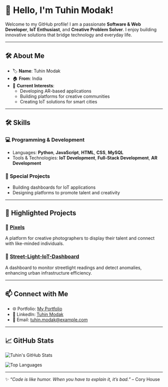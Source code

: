 # 👋 Hello, I'm **Tuhin Modak**!  

Welcome to my GitHub profile! I am a passionate **Software & Web Developer**, **IoT Enthusiast**, and **Creative Problem Solver**. I enjoy building innovative solutions that bridge technology and everyday life.

---

## 🛠 **About Me**  

- 🏷 **Name**: Tuhin Modak  
- 🏠 **From**: India  
- 💼 **Current Interests**:  
  - Developing AR-based applications  
  - Building platforms for creative communities  
  - Creating IoT solutions for smart cities  

---

## 🛠 **Skills**  

### 💻 **Programming & Development**  
- Languages: **Python**, **JavaScript**, **HTML**, **CSS**, **MySQL**  
- Tools & Technologies: **IoT Development**, **Full-Stack Development**, **AR Development**  

### 🔧 **Special Projects**  
- Building dashboards for IoT applications  
- Designing platforms to promote talent and creativity  

---

## 📂 **Highlighted Projects**  

### 🎨 [**Pixels**](https://github.com/TUHINMODAK/pixels)  
A platform for creative photographers to display their talent and connect with like-minded individuals.  

### 🌉 [**Street-Light-IoT-Dashboard**](https://github.com/TUHINMODAK/Street-Light-IoT-Dashboard)  
A dashboard to monitor streetlight readings and detect anomalies, enhancing urban infrastructure efficiency.  

<!--### 📱 **AR-Based Application**  
An Augmented Reality app to revolutionize interactions with digital environments.  

### 🖥 **Remote Mouse & Keyboard App**  
A mobile application to remotely control a laptop's mouse and keyboard with advanced features.  -->

---

## 📫 **Connect with Me**  

- 🌐 Portfolio: [My Portfolio](https://tuhinmodak.netlify.app)  
- 💼 LinkedIn: [Tuhin Modak](https://www.linkedin.com/in/tuhin-modak-a776212a8)  
- 📧 Email: [tuhin.modak@example.com](mailto:modaktuhin31@gmail.com)  

---

## 📈 **GitHub Stats**

![Tuhin's GitHub Stats](https://github-readme-stats.vercel.app/api?username=TUHINMODAK&show_icons=true&theme=react)

![Top Languages](https://github-readme-stats.vercel.app/api/top-langs/?username=TUHINMODAK&layout=compact&theme=react)

---

✨ _“Code is like humor. When you have to explain it, it’s bad.”_ – Cory House
